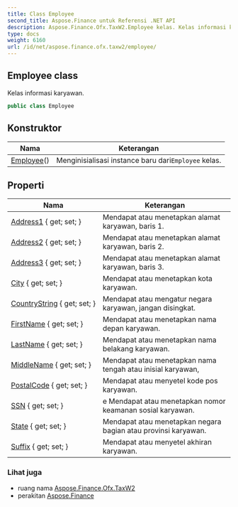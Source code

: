```yaml
---
title: Class Employee
second_title: Aspose.Finance untuk Referensi .NET API
description: Aspose.Finance.Ofx.TaxW2.Employee kelas. Kelas informasi karyawan.
type: docs
weight: 6160
url: /id/net/aspose.finance.ofx.taxw2/employee/
---
```

## Employee class

Kelas informasi karyawan.

```csharp
public class Employee
```

## Konstruktor

| Nama | Keterangan |
| --- | --- |
| [Employee](employee/)() | Menginisialisasi instance baru dari`Employee` kelas. |

## Properti

| Nama | Keterangan |
| --- | --- |
| [Address1](../../aspose.finance.ofx.taxw2/employee/address1/) { get; set; } | Mendapat atau menetapkan alamat karyawan, baris 1. |
| [Address2](../../aspose.finance.ofx.taxw2/employee/address2/) { get; set; } | Mendapat atau menetapkan alamat karyawan, baris 2. |
| [Address3](../../aspose.finance.ofx.taxw2/employee/address3/) { get; set; } | Mendapat atau menetapkan alamat karyawan, baris 3. |
| [City](../../aspose.finance.ofx.taxw2/employee/city/) { get; set; } | Mendapat atau menetapkan kota karyawan. |
| [CountryString](../../aspose.finance.ofx.taxw2/employee/countrystring/) { get; set; } | Mendapat atau mengatur negara karyawan, jangan disingkat. |
| [FirstName](../../aspose.finance.ofx.taxw2/employee/firstname/) { get; set; } | Mendapat atau menetapkan nama depan karyawan. |
| [LastName](../../aspose.finance.ofx.taxw2/employee/lastname/) { get; set; } | Mendapat atau menetapkan nama belakang karyawan. |
| [MiddleName](../../aspose.finance.ofx.taxw2/employee/middlename/) { get; set; } | Mendapat atau menetapkan nama tengah atau inisial karyawan, |
| [PostalCode](../../aspose.finance.ofx.taxw2/employee/postalcode/) { get; set; } | Mendapat atau menyetel kode pos karyawan. |
| [SSN](../../aspose.finance.ofx.taxw2/employee/ssn/) { get; set; } | e Mendapat atau menetapkan nomor keamanan sosial karyawan. |
| [State](../../aspose.finance.ofx.taxw2/employee/state/) { get; set; } | Mendapat atau menetapkan negara bagian atau provinsi karyawan. |
| [Suffix](../../aspose.finance.ofx.taxw2/employee/suffix/) { get; set; } | Mendapat atau menyetel akhiran karyawan. |

### Lihat juga

* ruang nama [Aspose.Finance.Ofx.TaxW2](../../aspose.finance.ofx.taxw2/)
* perakitan [Aspose.Finance](../../)


